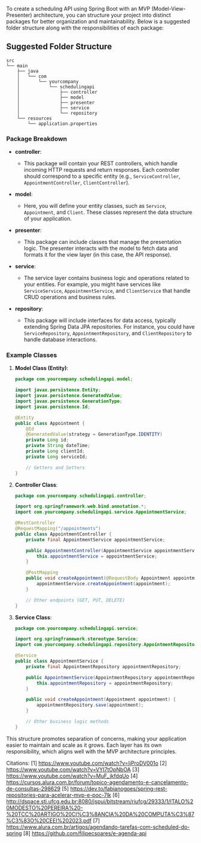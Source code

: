 To create a scheduling API using Spring Boot with an MVP (Model-View-Presenter) architecture, you can structure your project into distinct packages for better organization and maintainability. Below is a suggested folder structure along with the responsibilities of each package:

## Suggested Folder Structure

```
src
└── main
    ├── java
    │   └── com
    │       └── yourcompany
    │           └── schedulingapi
    │               ├── controller
    │               ├── model
    │               ├── presenter
    │               ├── service
    │               └── repository
    └── resources
        └── application.properties
```

### Package Breakdown

- **controller**: 
  - This package will contain your REST controllers, which handle incoming HTTP requests and return responses. Each controller should correspond to a specific entity (e.g., `ServiceController`, `AppointmentController`, `ClientController`).
  
- **model**: 
  - Here, you will define your entity classes, such as `Service`, `Appointment`, and `Client`. These classes represent the data structure of your application.

- **presenter**: 
  - This package can include classes that manage the presentation logic. The presenter interacts with the model to fetch data and formats it for the view layer (in this case, the API response).

- **service**: 
  - The service layer contains business logic and operations related to your entities. For example, you might have services like `ServiceService`, `AppointmentService`, and `ClientService` that handle CRUD operations and business rules.

- **repository**: 
  - This package will include interfaces for data access, typically extending Spring Data JPA repositories. For instance, you could have `ServiceRepository`, `AppointmentRepository`, and `ClientRepository` to handle database interactions.

### Example Classes

1. **Model Class (Entity)**:
   ```java
   package com.yourcompany.schedulingapi.model;

   import javax.persistence.Entity;
   import javax.persistence.GeneratedValue;
   import javax.persistence.GenerationType;
   import javax.persistence.Id;

   @Entity
   public class Appointment {
       @Id
       @GeneratedValue(strategy = GenerationType.IDENTITY)
       private Long id;
       private String dateTime;
       private Long clientId;
       private Long serviceId;

       // Getters and Setters
   }
   ```

2. **Controller Class**:
   ```java
   package com.yourcompany.schedulingapi.controller;

   import org.springframework.web.bind.annotation.*;
   import com.yourcompany.schedulingapi.service.AppointmentService;

   @RestController
   @RequestMapping("/appointments")
   public class AppointmentController {
       private final AppointmentService appointmentService;

       public AppointmentController(AppointmentService appointmentService) {
           this.appointmentService = appointmentService;
       }

       @PostMapping
       public void createAppointment(@RequestBody Appointment appointment) {
           appointmentService.createAppointment(appointment);
       }

       // Other endpoints (GET, PUT, DELETE)
   }
   ```

3. **Service Class**:
   ```java
   package com.yourcompany.schedulingapi.service;

   import org.springframework.stereotype.Service;
   import com.yourcompany.schedulingapi.repository.AppointmentRepository;

   @Service
   public class AppointmentService {
       private final AppointmentRepository appointmentRepository;

       public AppointmentService(AppointmentRepository appointmentRepository) {
           this.appointmentRepository = appointmentRepository;
       }

       public void createAppointment(Appointment appointment) {
           appointmentRepository.save(appointment);
       }

       // Other business logic methods
   }
   ```

This structure promotes separation of concerns, making your application easier to maintain and scale as it grows. Each layer has its own responsibility, which aligns well with the MVP architecture principles.

Citations:
[1] https://www.youtube.com/watch?v=IjProDV001o
[2] https://www.youtube.com/watch?v=VYI7tOpNbOA
[3] https://www.youtube.com/watch?v=MuF_jkfdqUo
[4] https://cursos.alura.com.br/forum/topico-agendamento-e-cancelamento-de-consultas-298629
[5] https://dev.to/fabianogoes/spring-rest-repositories-para-acelerar-mvp-e-poc-7lk
[6] http://dspace.sti.ufcg.edu.br:8080/jspui/bitstream/riufcg/29333/1/ITALO%20MODESTO%20PEREIRA%20-%20TCC%20ARTIGO%20CI%C3%8ANCIA%20DA%20COMPUTA%C3%87%C3%83O%20CEEI%202023.pdf
[7] https://www.alura.com.br/artigos/agendando-tarefas-com-scheduled-do-spring
[8] https://github.com/filipecsoares/e-agenda-api